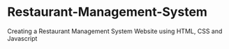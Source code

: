 # Restaurant-Management-System
Creating a Restaurant Management System Website using HTML, CSS and Javascript
